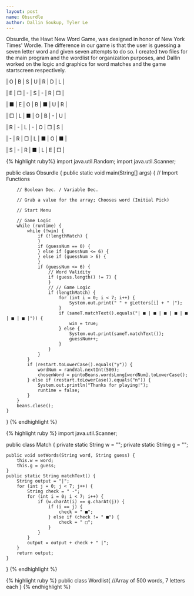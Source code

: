 ```yaml
---
layout: post
name: Obsurdle
author: Dallin Soukup, Tyler Le
---
```

Obsurdle, the Hawt New Word Game, was designed in honor of New York Times' Wordle. The difference in our game is that the user is guessing a seven letter word and given seven attempts to do so. I created two files for the main program and the wordlist for organization purposes, and Dallin worked on the logic and graphics for word matches and the game startscreen respectively.

| O | B | S | U | R | D | L |

| E | □ | - | S | - | R | □ |

| ■ | E | O | B | ■ | U | R |

| □ | L | ■ | O | B | - | U |

| R | - | L | - | O | □ | S |

| - | R | □ | L | ■ | O | ■ |

| S | - | R | ■ | L | E | □ |

{% highlight ruby%}
import java.util.Random;
import java.util.Scanner;

public class Obsurdle {
    public static void main(String[] args) {
        // Import Functions

        // Boolean Dec. / Variable Dec.

        // Grab a value for the array; Chooses word (Initial Pick)

        // Start Menu
        
        // Game Logic
        while (runtime) {
            while (!win) {
                if (!lengthMatch) {
                }
                if (guessNum == 0) {
                } else if (guessNum <= 6) {
                } else if (guessNum > 6) {
                }
                if (guessNum <= 6) {
                    // Word Validity
                    if (guess.length() != 7) {
                    }
                    // // Game Logic
                    if (lengthMatch) {
                        for (int i = 0; i < 7; i++) {
                            System.out.print(" " + gLetters[i] + " |");
                        }
                        if (sameT.matchText().equals("| ■ | ■ | ■ | ■ | ■ | ■ | ■ |")) {
                            win = true;
                        } else {
                            System.out.print(sameT.matchText());
                            guessNum++;
                        }
                    }
                }
            }
            if (restart.toLowerCase().equals("y")) {
                wordNum = randVal.nextInt(500);
                chosenWord = pintoBeans.wordsLong[wordNum].toLowerCase();
            } else if (restart.toLowerCase().equals("n")) {
                System.out.println("Thanks for playing!");
                runtime = false;
            }
        }
        beans.close();
    }
}
{% endhighlight %}


{% highlight ruby %}
import java.util.Scanner;

public class Match {
	private static String w = "";
	private static String g = "";

	public void setWords(String word, String guess) {
		this.w = word;
		this.g = guess;
	}
	public static String matchText() {
		String output = "|";
		for (int j = 0; j < 7; j++) {
			String check = " -";
			for (int i = 0; i < 7; i++) {
				if (w.charAt(i) == g.charAt(j)) {
					if (i == j) {
						check = " ■";
					} else if (check != " ■") {
						check = " □";
					}
				}
			}
			output = output + check + " |";
		}
		return output;
	}
}
{% endhighlight %}


{% highlight ruby %}
public class Wordlist{
 //Array of 500 words, 7 letters each
}
{% endhighlight %}
